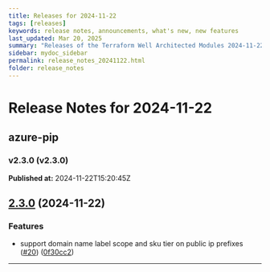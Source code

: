 ```yaml
---
title: Releases for 2024-11-22
tags: [releases]
keywords: release notes, announcements, what's new, new features
last_updated: Mar 20, 2025
summary: "Releases of the Terraform Well Architected Modules 2024-11-22"
sidebar: mydoc_sidebar
permalink: release_notes_20241122.html
folder: release_notes
---
```


# Release Notes for 2024-11-22

## azure-pip
### v2.3.0 (v2.3.0)
**Published at:** 2024-11-22T15:20:45Z

## [2.3.0](https://github.com/CloudNationHQ/terraform-azure-pip/compare/v2.2.1...v2.3.0) (2024-11-22)


### Features

* support domain name label scope and sku tier on public ip prefixes ([#20](https://github.com/CloudNationHQ/terraform-azure-pip/issues/20)) ([0f30cc2](https://github.com/CloudNationHQ/terraform-azure-pip/commit/0f30cc2de011dff56ed2b3c0268324664ea82c86))

---

